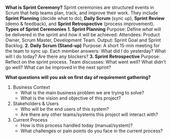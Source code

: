 **What is Sprint Ceremony?**
	Sprint ceremonies are structured events in Scrum that help teams plan, track, and improve their work. They include **Sprint Planning** (decide what to do), **Daily Scrum** (sync up), **Sprint Review** (demo & feedback), and **Sprint Retrospective** (process improvement).
	**Types of Sprint Ceremonies**
		**1. Sprint Planning**
			 Purpose: Define _what_ will be delivered in the sprint and _how_ it will be achieved: Attendees: Product Owner, Scrum Master, Development Team.
			 Output: Sprint Goal and Sprint Backlog.
		**2. Daily Scrum (Stand-up)**
			Purpose: A short 15-min meeting for the team to sync up.
			Each member answers:
				What did I do yesterday?
				What will I do today?
				Are there any blockers?
		**3. Sprint Retrospective**
			Purpose: Reflect on the sprint process.
			Team discusses:
				What went well?
				What didn’t go well?
				What can be improved in the next sprint?
				
**What questions will you ask on first day of requirement gathering?**
1. Business Context
	- What is the main business problem we are trying to solve?
	- What is the vision and objective of this project?
2. Stakeholders & Users 
	- Who will be the end users of this system?
	- Are there any other teams/systems this project will interact with?
3. Current Process
	- How is this process handled today (manual/system)?
	- What challenges or pain points do you face in the current process?

